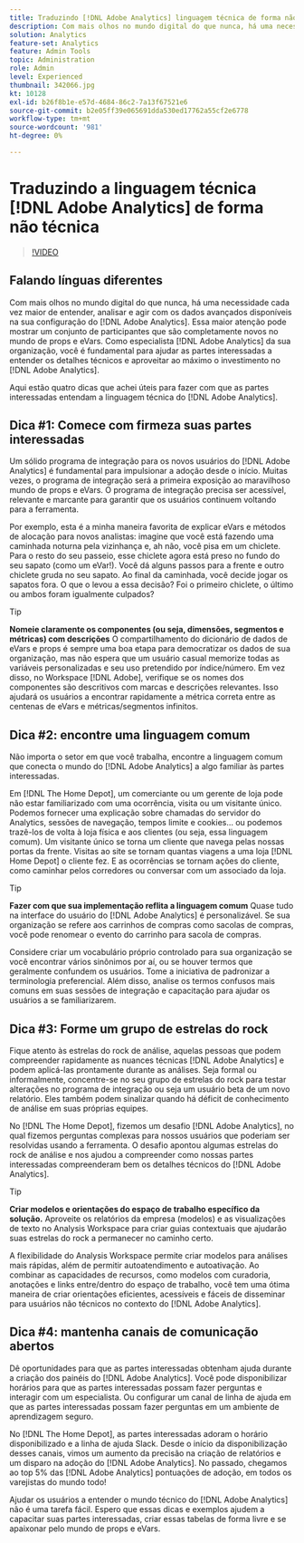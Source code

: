```yaml
---
title: Traduzindo [!DNL Adobe Analytics] linguagem técnica de forma não técnica
description: Com mais olhos no mundo digital do que nunca, há uma necessidade cada vez maior de entender, analisar e agir com os dados avançados disponíveis na sua configuração do  [!DNL Adobe Analytics] . Essa maior atenção pode mostrar um conjunto de participantes que são completamente novos no mundo de props e eVars. Como especialista em sua organização [!DNL Adobe Analytics] você é fundamental para ajudar suas partes interessadas a entender os detalhes técnicos e aproveitar ao máximo seu [!DNL Adobe Analytics] investimento.
solution: Analytics
feature-set: Analytics
feature: Admin Tools
topic: Administration
role: Admin
level: Experienced
thumbnail: 342066.jpg
kt: 10128
exl-id: b26f8b1e-e57d-4684-86c2-7a13f67521e6
source-git-commit: b2e05ff39e065691dda530ed17762a55cf2e6778
workflow-type: tm+mt
source-wordcount: '981'
ht-degree: 0%

---
```


# Traduzindo a linguagem técnica [!DNL Adobe Analytics] de forma não técnica

>[!VIDEO](https://video.tv.adobe.com/v/342066/?quality=12&learn=on)

## Falando línguas diferentes

Com mais olhos no mundo digital do que nunca, há uma necessidade cada vez maior de entender, analisar e agir com os dados avançados disponíveis na sua configuração do [!DNL Adobe Analytics]. Essa maior atenção pode mostrar um conjunto de participantes que são completamente novos no mundo de props e eVars. Como especialista [!DNL Adobe Analytics] da sua organização, você é fundamental para ajudar as partes interessadas a entender os detalhes técnicos e aproveitar ao máximo o investimento no [!DNL Adobe Analytics].

Aqui estão quatro dicas que achei úteis para fazer com que as partes interessadas entendam a linguagem técnica do [!DNL Adobe Analytics].

## Dica #1: Comece com firmeza suas partes interessadas

Um sólido programa de integração para os novos usuários do [!DNL Adobe Analytics] é fundamental para impulsionar a adoção desde o início. Muitas vezes, o programa de integração será a primeira exposição ao maravilhoso mundo de props e eVars. O programa de integração precisa ser acessível, relevante e marcante para garantir que os usuários continuem voltando para a ferramenta.

Por exemplo, esta é a minha maneira favorita de explicar eVars e métodos de alocação para novos analistas: imagine que você está fazendo uma caminhada noturna pela vizinhança e, ah não, você pisa em um chiclete. Para o resto do seu passeio, esse chiclete agora está preso no fundo do seu sapato (como um eVar!). Você dá alguns passos para a frente e outro chiclete gruda no seu sapato. Ao final da caminhada, você decide jogar os sapatos fora. O que o levou a essa decisão? Foi o primeiro chiclete, o último ou ambos foram igualmente culpados?

>[!TIP]
>
>**Nomeie claramente os componentes (ou seja, dimensões, segmentos e métricas) com descrições**
>O compartilhamento do dicionário de dados de eVars e props é sempre uma boa etapa para democratizar os dados de sua organização, mas não espera que um usuário casual memorize todas as variáveis personalizadas e seu uso pretendido por índice/número. Em vez disso, no Workspace [!DNL Adobe], verifique se os nomes dos componentes são descritivos com marcas e descrições relevantes. Isso ajudará os usuários a encontrar rapidamente a métrica correta entre as centenas de eVars e métricas/segmentos infinitos.

## Dica #2: encontre uma linguagem comum

Não importa o setor em que você trabalha, encontre a linguagem comum que conecta o mundo do [!DNL Adobe Analytics] a algo familiar às partes interessadas.

Em [!DNL The Home Depot], um comerciante ou um gerente de loja pode não estar familiarizado com uma ocorrência, visita ou um visitante único. Podemos fornecer uma explicação sobre chamadas do servidor do Analytics, sessões de navegação, tempos limite e cookies... ou podemos trazê-los de volta à loja física e aos clientes (ou seja, essa linguagem comum). Um visitante único se torna um cliente que navega pelas nossas portas da frente. Visitas ao site se tornam quantas viagens a uma loja [!DNL Home Depot] o cliente fez. E as ocorrências se tornam ações do cliente, como caminhar pelos corredores ou conversar com um associado da loja.

>[!TIP]
>
>**Fazer com que sua implementação reflita a linguagem comum**
>Quase tudo na interface do usuário do [!DNL Adobe Analytics] é personalizável. Se sua organização se refere aos carrinhos de compras como sacolas de compras, você pode renomear o evento do carrinho para sacola de compras.
>
>Considere criar um vocabulário próprio controlado para sua organização se você encontrar vários sinônimos por aí, ou se houver termos que geralmente confundem os usuários. Tome a iniciativa de padronizar a terminologia preferencial. Além disso, analise os termos confusos mais comuns em suas sessões de integração e capacitação para ajudar os usuários a se familiarizarem.

## Dica #3: Forme um grupo de estrelas do rock

Fique atento às estrelas do rock de análise, aquelas pessoas que podem compreender rapidamente as nuances técnicas [!DNL Adobe Analytics] e podem aplicá-las prontamente durante as análises. Seja formal ou informalmente, concentre-se no seu grupo de estrelas do rock para testar alterações no programa de integração ou seja um usuário beta de um novo relatório. Eles também podem sinalizar quando há déficit de conhecimento de análise em suas próprias equipes.

No [!DNL The Home Depot], fizemos um desafio [!DNL Adobe Analytics], no qual fizemos perguntas complexas para nossos usuários que poderiam ser resolvidas usando a ferramenta. O desafio apontou algumas estrelas do rock de análise e nos ajudou a compreender como nossas partes interessadas compreenderam bem os detalhes técnicos do [!DNL Adobe Analytics].

>[!TIP]
>
>**Criar modelos e orientações do espaço de trabalho específico da solução.**
>Aproveite os relatórios da empresa (modelos) e as visualizações de texto no Analysis Workspace para criar guias contextuais que ajudarão suas estrelas do rock a permanecer no caminho certo.
>
>A flexibilidade do Analysis Workspace permite criar modelos para análises mais rápidas, além de permitir autoatendimento e autoativação. Ao combinar as capacidades de recursos, como modelos com curadoria, anotações e links entre/dentro do espaço de trabalho, você tem uma ótima maneira de criar orientações eficientes, acessíveis e fáceis de disseminar para usuários não técnicos no contexto do [!DNL Adobe Analytics].

## Dica #4: mantenha canais de comunicação abertos

Dê oportunidades para que as partes interessadas obtenham ajuda durante a criação dos painéis do [!DNL Adobe Analytics]. Você pode disponibilizar horários para que as partes interessadas possam fazer perguntas e interagir com um especialista. Ou configurar um canal de linha de ajuda em que as partes interessadas possam fazer perguntas em um ambiente de aprendizagem seguro.

No [!DNL The Home Depot], as partes interessadas adoram o horário disponibilizado e a linha de ajuda Slack. Desde o início da disponibilização desses canais, vimos um aumento da precisão na criação de relatórios e um disparo na adoção do [!DNL Adobe Analytics]. No passado, chegamos ao top 5% das [!DNL Adobe Analytics] pontuações de adoção, em todos os varejistas do mundo todo!

Ajudar os usuários a entender o mundo técnico do [!DNL Adobe Analytics] não é uma tarefa fácil. Espero que essas dicas e exemplos ajudem a capacitar suas partes interessadas, criar essas tabelas de forma livre e se apaixonar pelo mundo de props e eVars.
